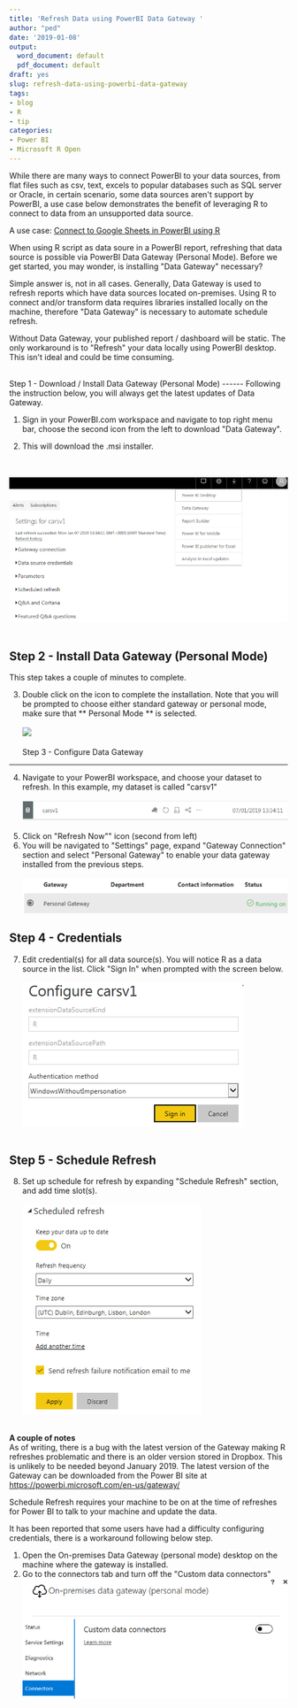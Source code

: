 ```yaml
---
title: 'Refresh Data using PowerBI Data Gateway '
author: "ped"
date: '2019-01-08'
output:
  word_document: default
  pdf_document: default
draft: yes
slug: refresh-data-using-powerbi-data-gateway
tags:
- blog
- R
- tip
categories:
- Power BI
- Microsoft R Open
---
```

While there are many ways to connect PowerBI to your data sources, from flat files such as csv, text, excels to popular databases such as SQL server or Oracle, in certain scenario, some data sources aren't support by PowerBI, a use case below demonstrates the benefit of leveraging R to connect to data from an unsupported data source.

A use case: [Connect to Google Sheets in PowerBI using R](https://itsalocke.com/blog/connect-to-google-sheets-in-power-bi-using-r/)

When using R script as data soure in a PowerBI report, refreshing that data source is possible via PowerBI Data Gateway (Personal Mode). Before we get started, you may wonder, is installing "Data Gateway" necessary?

Simple answer is, not in all cases. Generally, Data Gateway is used to refresh reports which have data sources located on-premises. Using R to connect and/or transform data requires libraries installed locally on the machine, therefore "Data Gateway" is necessary to automate schedule refresh.

Without Data Gateway, your published report / dashboard will be static. The only workaround is to "Refresh" your data locally using PowerBI desktop. This isn't ideal and could be time consuming. 


<br>
Step 1 - Download / Install Data Gateway (Personal Mode)
------
Following the instruction below, you will always get the latest updates of Data Gateway. 

1. Sign in your PowerBI.com workspace and navigate to top right menu bar, choose the second icon from the left to download "Data Gateway".

2. This will download the .msi installer. 

<br><br>
![](https://raw.githubusercontent.com/nujcharee/powerbi-blog/master/src/pages/RScript/dl_gateway.png)
<br><br>

Step 2 - Install Data Gateway (Personal Mode)
------
This step takes a couple of minutes to complete.

3. Double click on the icon to complete the installation. Note that you will be prompted to choose either standard gateway or personal mode, make sure that ** Personal Mode ** is selected.
<br><br>
![](https://docs.microsoft.com/en-us/power-bi/media/service-gateway-personal-mode/gateway-personal-mode_00.png)
<br><br>
Step 3 - Configure Data Gateway
-----------

4. Navigate to your PowerBI workspace, and choose your dataset to refresh. In this example, my dataset is called "carsv1"
<br><br>
![](https://raw.githubusercontent.com/nujcharee/powerbi-blog/master/src/pages/RScript/found_dataset.png)
<br><br>
5. Click on "Refresh Now"" icon (second from left)
6. You will be navigated to "Settings" page, expand "Gateway Connection" section and select "Personal Gateway" to enable your data gateway installed from the previous steps.
<br><br>
![](https://raw.githubusercontent.com/nujcharee/powerbi-blog/master/src/pages/RScript/personal_gateway_status.png)

Step 4 - Credentials
-----------

7. Edit credential(s) for all data source(s). You will notice R as a data source in the list. Click "Sign In" when prompted with the screen below.
<br><br>
![](https://raw.githubusercontent.com/nujcharee/powerbi-blog/master/src/pages/RScript/configure.png)
<br><br>

Step 5 - Schedule Refresh
-----------
8. Set up schedule for refresh by expanding "Schedule Refresh" section, and add time slot(s).
<br><br>
![](https://raw.githubusercontent.com/nujcharee/powerbi-blog/master/src/pages/RScript/Schedule_refresh.png)
<br><br>


**A couple of notes**
<br>
As of writing, there is a bug with the latest version of the Gateway making R refreshes problematic and there is an older version stored in Dropbox. This is unlikely to be needed beyond January 2019. The latest version of the Gateway can be downloaded from the Power BI site at https://powerbi.microsoft.com/en-us/gateway/

Schedule Refresh requires your machine to be on at the time of refreshes for Power BI to talk to your machine and update the data. 

It has been reported that some users have had a difficulty configuring credentials, there is a workaround following below step.

1. Open the On-premises Data Gateway (personal mode) desktop on the machine where the gateway is installed.
2. Go to the connectors tab and turn off the "Custom data connectors" 
![](https://raw.githubusercontent.com/nujcharee/powerbi-blog/master/src/pages/RScript/custom_connector.png)



